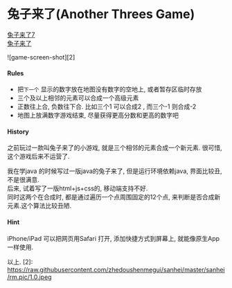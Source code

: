 

# 兔子来了(Another Threes Game)
[兔子来了7](http://43.143.182.5/sanhei/index7.html) <br>
[兔子来了](http://43.143.182.5/sanhei/index.html)



![game-screen-shot][2]
#### Rules
 - 把`下一个` 显示的数字放在地图没有数字的空地上, 或者暂存区临时存放
 - 三个及以上相邻的元素可以合成一个高级元素
 - 正数往上合, 负数往下合. 比如三个1 可以合成2 , 而三个-1 则合成-2
 - 地图上放满数字游戏结束, 尽量获得更高分数和更高的数字吧

#### History
之前玩过一款叫兔子来了的小游戏, 就是三个相邻的元素合成一个新元素.
很可惜, 这个游戏后来不运营了.<br>

我在学java 的时候写过一版java的兔子来了, 但是运行环境依赖java, 界面比较丑, 不是很满意.<br>
后来, 试着写了一版html+js+css的, 移动端支持不好.<br>
同时这两个在合成时, 都是通过遍历一个点周围固定的12个点, 来判断是否合成新元素.这个算法比较丑陋.<br>


#### Hint
iPhone/iPad 可以把网页用Safari 打开, 添加快捷方式到屏幕上, 就能像原生App一样使用.<br>


以上.
[2]: https://raw.githubusercontent.com/zhedoushenmegui/sanhei/master/sanhei/rm.pic/1.0.jpeg
